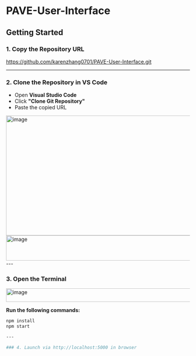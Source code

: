# PAVE-User-Interface

## Getting Started
### 1. Copy the Repository URL
https://github.com/karenzhang0701/PAVE-User-Interface.git

---

### 2. Clone the Repository in VS Code
- Open **Visual Studio Code**
- Click **"Clone Git Repository"**
- Paste the copied URL
<img width="539" height="328" alt="image" src="https://github.com/user-attachments/assets/8d60d7d3-69d7-4fba-9f7f-e6e5e4c9828b" />
<img width="607" height="69" alt="image" src="https://github.com/user-attachments/assets/84e80c39-dc95-4f71-b12c-3d1203ba0401" />
---

### 3. Open the Terminal
<img width="518" height="37" alt="image" src="https://github.com/user-attachments/assets/602280e9-5dd7-4bfc-ba78-e25296e6617f" />

**Run the following commands:**

```bash
npm install
npm start

---

### 4. Launch via http://localhost:5000 in browser
